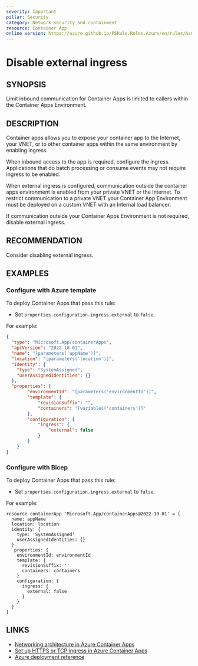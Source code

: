 ```yaml
---
severity: Important
pillar: Security
category: Network security and containment
resource: Container App
online version: https://azure.github.io/PSRule.Rules.Azure/en/rules/Azure.ContainerApp.ExternalIngress/
---
```


# Disable external ingress

## SYNOPSIS

Limit inbound communication for Container Apps is limited to callers within the Container Apps Environment.

## DESCRIPTION

Container apps allows you to expose your container app to the Internet, your VNET, or to other container apps within the same environment by enabling ingress.

When inbound access to the app is required, configure the ingress.
Applications that do batch processing or consume events may not require ingress to be enabled.

When external ingress is configured, communication outside the container apps environment is enabled from your private VNET or the Internet.
To restrict communication to a private VNET your Container App Environment must be deployed on a custom VNET with an Internal load balancer.

If communication outside your Container Apps Environment is not required, disable external ingress.

## RECOMMENDATION

Consider disabling external ingress.

## EXAMPLES

### Configure with Azure template

To deploy Container Apps that pass this rule:

- Set `properties.configuration.ingress.external` to `false`.

For example:

```json
{
  "type": "Microsoft.App/containerApps",
  "apiVersion": "2022-10-01",
  "name": "[parameters('appName')]",
  "location": "[parameters('location')]",
  "identity": {
    "type": "SystemAssigned",
    "userAssignedIdentities": {}
  },
  "properties": {
        "environmentId": "[parameters('environmentId')]",
        "template": {
            "revisionSuffix": "",
            "containers": "[variables('containers')]"
        },
        "configuration": {
            "ingress": {
                "external": false
            }
        }
    }
}
```

### Configure with Bicep

To deploy Container Apps that pass this rule:

- Set `properties.configuration.ingress.external` to `false`.

For example:

```bicep
resource containerApp 'Microsoft.App/containerApps@2022-10-01' = {
  name: appName
  location: location
  identity: {
    type: 'SystemAssigned'
    userAssignedIdentities: {}
  }
   properties: {
    environmentId: environmentId
    template: {
      revisionSuffix: ''
      containers: containers
    }
    configuration: {
      ingress: {
        external: false
      }
    }
  }
}
```

## LINKS

- [Networking architecture in Azure Container Apps](https://learn.microsoft.com/azure/container-apps/networking)
- [Set up HTTPS or TCP ingress in Azure Container Apps](https://learn.microsoft.com/azure/container-apps/ingress)
- [Azure deployment reference](https://learn.microsoft.com/azure/templates/microsoft.app/containerapps#ingress)
